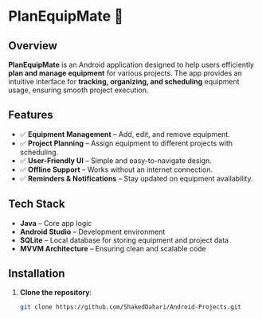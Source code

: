 # PlanEquipMate 📱  

## Overview  
**PlanEquipMate** is an Android application designed to help users efficiently **plan and manage equipment** for various projects. The app provides an intuitive interface for **tracking, organizing, and scheduling** equipment usage, ensuring smooth project execution.  

## Features  
- ✅ **Equipment Management** – Add, edit, and remove equipment.  
- ✅ **Project Planning** – Assign equipment to different projects with scheduling.  
- ✅ **User-Friendly UI** – Simple and easy-to-navigate design.  
- ✅ **Offline Support** – Works without an internet connection.  
- ✅ **Reminders & Notifications** – Stay updated on equipment availability.  

## Tech Stack  
- **Java** – Core app logic  
- **Android Studio** – Development environment  
- **SQLite** – Local database for storing equipment and project data  
- **MVVM Architecture** – Ensuring clean and scalable code  

## Installation  
1. **Clone the repository**:  
   ```sh
   git clone https://github.com/ShakedDahari/Android-Projects.git
